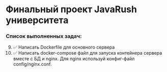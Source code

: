 # Финальный проект JavaRush университета

### Список выполненных задач:
9) ✅ Написать Dockerfile для основного сервера
10) ✅ Написать docker-compose файл для запуска контейнера сервера вместе с БД и nginx. Для nginx используй конфиг-файл config/nginx.conf.

